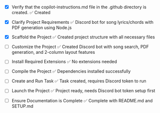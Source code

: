 <!-- Use this file to provide workspace-specific custom instructions to Copilot. For more details, visit https://code.visualstudio.com/docs/copilot/copilot-customization#_use-a-githubcopilotinstructionsmd-file -->
- [x] Verify that the copilot-instructions.md file in the .github directory is created. ✅ Created

- [x] Clarify Project Requirements ✅ Discord bot for song lyrics/chords with PDF generation using Node.js

- [x] Scaffold the Project ✅ Created project structure with all necessary files
	<!--
	Ensure that the previous step has been marked as completed.
	Call project setup tool with projectType parameter.
	Run scaffolding command to create project files and folders.
	Use '.' as the working directory.
	If no appropriate projectType is available, search documentation using available tools.
	Otherwise, create the project structure manually using available file creation tools.
	-->

- [ ] Customize the Project ✅ Created Discord bot with song search, PDF generation, and 2-column layout features

- [ ] Install Required Extensions ✅ No extensions needed

- [ ] Compile the Project ✅ Dependencies installed successfully

- [ ] Create and Run Task ✅ Task created, requires Discord token to run

- [ ] Launch the Project ✅ Project ready, needs Discord bot token setup first

- [ ] Ensure Documentation is Complete ✅ Complete with README.md and SETUP.md
